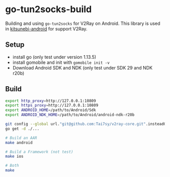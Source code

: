 # go-tun2socks-build

Building and using `go-tun2socks` for V2Ray on Android. This library is used in [kitsunebi-android](https://github.com/Tai7sy/kitsunebi-android) for support V2Ray.

## Setup

* install go (only test under version 1.13.5)
* install gomobile and init with `gomobile init -v`
* Download Android SDK and NDK (only test under SDK 29 and NDK r20b)


## Build
```bash
export http_proxy=http://127.0.0.1:10809
export https_proxy=http://127.0.0.1:10809
export ANDROID_HOME=/path/to/Android/Sdk
export ANDROID_NDK_HOME=/path/to/Android/android-ndk-r20b

git config --global url."git@github.com:Tai7sy/v2ray-core.git".insteadOf "https://github.com/Tai7sy/v2ray-core.git"
go get -d ./...

# Build an AAR
make android

# Build a Framework (not test)
make ios

# Both
make
```
